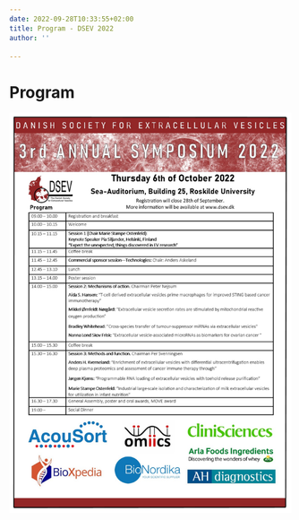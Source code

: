 ```yaml
---
date: 2022-09-28T10:33:55+02:00
title: Program - DSEV 2022
author: ''

---
```

# Program

![Program DSEV 2022](/images/program.jpg "Program")